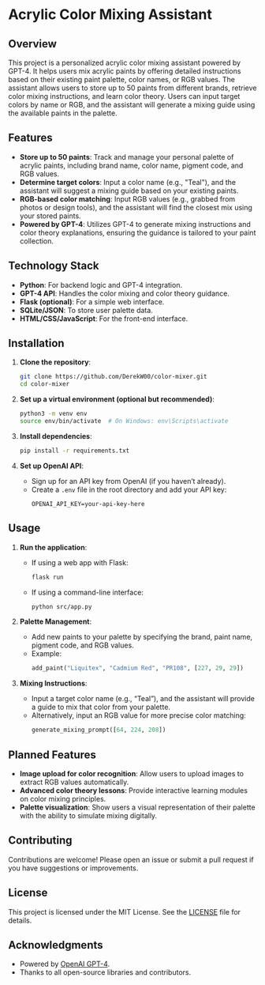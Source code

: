 # Acrylic Color Mixing Assistant

## Overview
This project is a personalized acrylic color mixing assistant powered by GPT-4. It helps users mix acrylic paints by offering detailed instructions based on their existing paint palette, color names, or RGB values. The assistant allows users to store up to 50 paints from different brands, retrieve color mixing instructions, and learn color theory. Users can input target colors by name or RGB, and the assistant will generate a mixing guide using the available paints in the palette.

## Features
- **Store up to 50 paints**: Track and manage your personal palette of acrylic paints, including brand name, color name, pigment code, and RGB values.
- **Determine target colors**: Input a color name (e.g., "Teal"), and the assistant will suggest a mixing guide based on your existing paints.
- **RGB-based color matching**: Input RGB values (e.g., grabbed from photos or design tools), and the assistant will find the closest mix using your stored paints.
- **Powered by GPT-4**: Utilizes GPT-4 to generate mixing instructions and color theory explanations, ensuring the guidance is tailored to your paint collection.

## Technology Stack
- **Python**: For backend logic and GPT-4 integration.
- **GPT-4 API**: Handles the color mixing and color theory guidance.
- **Flask (optional)**: For a simple web interface.
- **SQLite/JSON**: To store user palette data.
- **HTML/CSS/JavaScript**: For the front-end interface.

## Installation

1. **Clone the repository**:
    ```bash
    git clone https://github.com/DerekW00/color-mixer.git
    cd color-mixer
    ```

2. **Set up a virtual environment (optional but recommended)**:
    ```bash
    python3 -m venv env
    source env/bin/activate  # On Windows: env\Scripts\activate
    ```

3. **Install dependencies**:
    ```bash
    pip install -r requirements.txt
    ```

4. **Set up OpenAI API**:
   - Sign up for an API key from OpenAI (if you haven’t already).
   - Create a `.env` file in the root directory and add your API key:
     ```
     OPENAI_API_KEY=your-api-key-here
     ```

## Usage

1. **Run the application**:
   - If using a web app with Flask:
     ```bash
     flask run
     ```
   - If using a command-line interface:
     ```bash
     python src/app.py
     ```

2. **Palette Management**:
   - Add new paints to your palette by specifying the brand, paint name, pigment code, and RGB values.
   - Example:  
     ```python
     add_paint("Liquitex", "Cadmium Red", "PR108", [227, 29, 29])
     ```

3. **Mixing Instructions**:
   - Input a target color name (e.g., “Teal”), and the assistant will provide a guide to mix that color from your palette.
   - Alternatively, input an RGB value for more precise color matching:
     ```python
     generate_mixing_prompt([64, 224, 208])
     ```

## Planned Features
- **Image upload for color recognition**: Allow users to upload images to extract RGB values automatically.
- **Advanced color theory lessons**: Provide interactive learning modules on color mixing principles.
- **Palette visualization**: Show users a visual representation of their palette with the ability to simulate mixing digitally.

## Contributing
Contributions are welcome! Please open an issue or submit a pull request if you have suggestions or improvements.

## License
This project is licensed under the MIT License. See the [LICENSE](LICENSE) file for details.

## Acknowledgments
- Powered by [OpenAI GPT-4](https://openai.com/api/).
- Thanks to all open-source libraries and contributors.